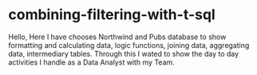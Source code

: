 # combining-filtering-with-t-sql
Hello, Here I have chooses Northwind and Pubs database to show formatting and calculating data, logic functions, joining data, aggregating data, intermediary tables. Through this I wated to show the day to day activities I handle as a Data Analyst with my Team.
